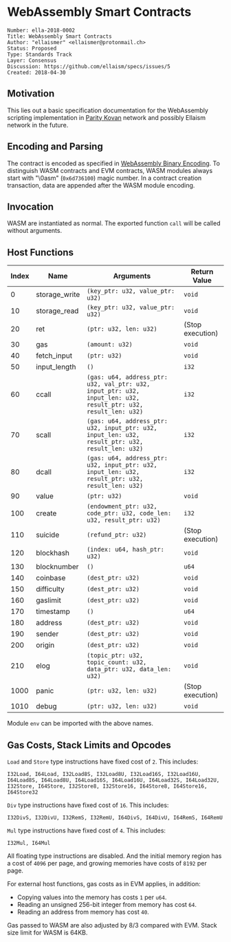 # WebAssembly Smart Contracts

    Number: ella-2018-0002
    Title: WebAssembly Smart Contracts
    Author: "ellaismer" <ellaismer@protonmail.ch>
    Status: Proposed
    Type: Standards Track
    Layer: Consensus
    Discussion: https://github.com/ellaism/specs/issues/5
    Created: 2018-04-30

## Motivation

This lies out a basic specification documentation for the WebAssembly scripting implementation in [Parity Kovan](https://kovan-testnet.github.io/website/) network and possibly Ellaism network in the future.

## Encoding and Parsing

The contract is encoded as specified in [WebAssembly Binary Encoding](https://github.com/WebAssembly/design/blob/master/BinaryEncoding.md). To distinguish WASM contracts and EVM contracts, WASM modules always start with "\0asm" (`0x6d736100`) magic number. In a contract creation transaction, data are appended after the WASM module encoding.

## Invocation

WASM are instantiated as normal. The exported function `call` will be called without arguments.

## Host Functions

| Index | Name | Arguments | Return Value |
|------|---------------|----------------------------------------------------------------------------------------------------------------|------------------|
| 0    | storage_write | `(key_ptr: u32, value_ptr: u32)`                                                                               | `void`           |
| 10   | storage_read  | `(key_ptr: u32, value_ptr: u32)`                                                                               | `void`           |
| 20   | ret           | `(ptr: u32, len: u32)`                                                                                         | (Stop execution) |
| 30   | gas           | `(amount: u32)`                                                                                                | `void`           |
| 40   | fetch_input   | `(ptr: u32)`                                                                                                   | `void`           |
| 50   | input_length  | `()`                                                                                                           | `i32`            |
| 60   | ccall         | `(gas: u64, address_ptr: u32, val_ptr: u32, input_ptr: u32, input_len: u32, result_ptr: u32, result_len: u32)` | `i32`            |
| 70   | scall         | `(gas: u64, address_ptr: u32, input_ptr: u32, input_len: u32, result_ptr: u32, result_len: u32)`               | `i32`            |
| 80   | dcall         | `(gas: u64, address_ptr: u32, input_ptr: u32, input_len: u32, result_ptr: u32, result_len: u32)`               | `i32`            |
| 90   | value         | `(ptr: u32)`                                                                                                   | `void`           |
| 100  | create        | `(endowment_ptr: u32, code_ptr: u32, code_len: u32, result_ptr: u32)`                                          | `i32`            |
| 110  | suicide       | `(refund_ptr: u32)`                                                                                            | (Stop execution) |
| 120  | blockhash     | `(index: u64, hash_ptr: u32)`                                                                                  | `void`           |
| 130  | blocknumber   | `()`                                                                                                           | `u64`            |
| 140  | coinbase      | `(dest_ptr: u32)`                                                                                              | `void`           |
| 150  | difficulty    | `(dest_ptr: u32)`                                                                                              | `void`           |
| 160  | gaslimit      | `(dest_ptr: u32)`                                                                                              | `void`           |
| 170  | timestamp     | `()`                                                                                                           | `u64`            |
| 180  | address       | `(dest_ptr: u32)`                                                                                              | `void`           |
| 190  | sender        | `(dest_ptr: u32)`                                                                                              | `void`           |
| 200  | origin        | `(dest_ptr: u32)`                                                                                              | `void`           |
| 210  | elog          | `(topic_ptr: u32, topic_count: u32, data_ptr: u32, data_len: u32)`                                             | `void`           |
| 1000 | panic         | `(ptr: u32, len: u32)`                                                                                         | (Stop execution) |
| 1010 | debug         | `(ptr: u32, len: u32)`                                                                                         | `void`           |

Module `env` can be imported with the above names.

## Gas Costs, Stack Limits and Opcodes

`Load` and `Store` type instructions have fixed cost of `2`. This includes:

```
I32Load, I64Load, I32Load8S, I32Load8U, I32Load16S, I32Load16U, I64Load8S, I64Load8U, I64Load16S, I64Load16U, I64Load32S, I64Load32U, I32Store, I64Store, I32Store8, I32Store16, I64Store8, I64Store16, I64Store32
```

`Div` type instructions have fixed cost of `16`. This includes:

```
I32DivS, I32DivU, I32RemS, I32RemU, I64DivS, I64DivU, I64RemS, I64RemU
```

`Mul` type instructions have fixed cost of `4`. This includes:

```
I32Mul, I64Mul
```

All floating type instructions are disabled. And the initial memory region has a cost of `4096` per page, and growing memories have costs of `8192` per page.

For external host functions, gas costs as in EVM applies, in addition:

* Copying values into the memory has costs `1` per `u64`.
* Reading an unsigned 256-bit integer from memory has cost `64`.
* Reading an address from memory has cost `40`.

Gas passed to WASM are also adjusted by 8/3 compared with EVM. Stack size limit for WASM is 64KB.
